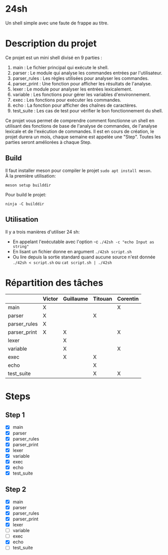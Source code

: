 # 24sh
Un shell simple avec une faute de frappe au titre.

# Description du projet
Ce projet est un mini shell divisé en 9 parties :

1. main : Le fichier principal qui exécute le shell.
2. parser : Le module qui analyse les commandes entrées par l'utilisateur.
3. parser_rules : Les règles utilisées pour analyser les commandes.
4. parser_print : Une fonction pour afficher les résultats de l'analyse.
5. lexer : Le module pour analyser les entrées lexicalement.
6. variable : Les fonctions pour gérer les variables d'environnement.
7. exec : Les fonctions pour exécuter les commandes.
8. echo : La fonction pour afficher des chaînes de caractères.
9. test_suite : Les cas de test pour vérifier le bon fonctionnement du shell.

Ce projet vous permet de comprendre comment fonctionne un shell en utilisant des fonctions de base de l'analyse de commandes, de l'analyse lexicale et de l'exécution de commandes.
Il est en cours de création, le projet durera un mois, chaque semaine est appelée une "Step". Toutes les parties seront améliorées à chaque Step.

## Build
Il faut installer meson pour compiler le projet `sudo apt install meson`.  
À la première utilisation:
```
meson setup builddir
```
Pour build le projet:
```
ninja -C builddir
```

## Utilisation
Il y a trois manières d'utiliser 24 sh:
- En appelant l'exécutable avec l'option -c `./42sh -c "echo Input as string"`
- En lisant un fichier donne en argument `./42sh script.sh`
- Ou lire depuis la sortie standard quand aucune source n'est donnée `./42sh < script.sh` ou `cat script.sh | ./42sh`

# Répartition des tâches
|               | Victor        | Guillaume     | Titouan       | Corentin      |
| ------------- | ------------- | ------------- | ------------- | ------------- |
| main          |       X       |               |               |       X       |
| parser        |       X       |               |       X       |               |
| parser_rules  |       X       |               |               |               |
| parser_print  |       X       |       X       |               |       X       |
| lexer         |               |       X       |               |               |
| variable      |               |       X       |               |       X       |
| exec          |               |       X       |       X       |               |
| echo          |               |               |       X       |               |
| test_suite    |               |               |       X       |       X       |

# Steps
## Step 1
- [X] main
- [X] parser
- [X] parser_rules
- [X] parser_print
- [X] lexer
- [X] variable
- [X] exec
- [X] echo
- [X] test_suite

## Step 2
- [X] main
- [X] parser
- [X] parser_rules
- [X] parser_print
- [X] lexer
- [ ] variable
- [ ] exec
- [X] echo
- [ ] test_suite
